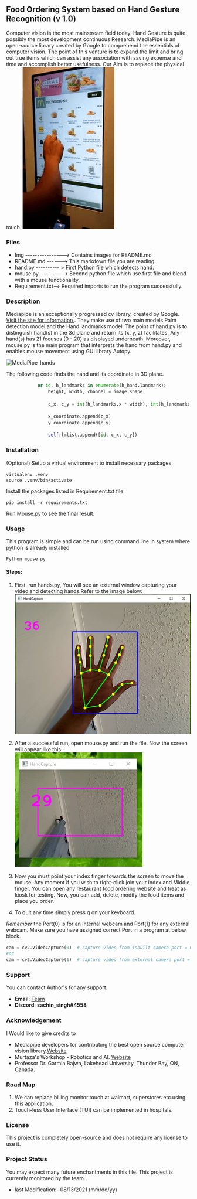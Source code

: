 ## Food Ordering System based on Hand Gesture Recognition (v 1.0)
Computer vision is the most mainstream field today. 
Hand Gesture is quite possibly the most development continuous 
Research. MediaPipe is an open-source library created by Google 
to comprehend the essentials of computer vision. 
The point of this venture is to expand the limit and bring 
out true items which can assist any association with saving 
expense and time and accomplish better usefulness. Our Aim is to replace the physical touch. 
![Food](Img/Kiosk.gif)

### Files
- Img ----------------> Contains images for README.md
- README.md ------> This markdown file you are reading.
- hand.py ---------- > First Python file which detects hand.
- mouse.py ---------> Second python file which use first file and blend with a mouse functionality.   
- Requirement.txt--> Required imports to run the program successfully.

### Description
Mediapipe is an exceptionally progressed cv library, created by Google.
[ Visit the site for information ](https://google.github.io/mediapipe/solutions/hands.html "Mediapipe Hands"). 
They make use of two main models Palm detection model and the Hand landmarks model. The point of hand.py is to distinguish hand(s) in the 3d plane and return its (x, y, z) facilitates. 
Any hand(s) has 21 focuses (0 - 20) as displayed underneath. 
Moreover, mouse.py is the main program that interprets 
the hand from hand.py and enables mouse movement using GUI library Autopy.

![MediaPipe_hands](https://google.github.io/mediapipe/images/mobile/hand_landmarks.png)

The following code finds the hand and its coordinate in 3D plane.
``` python
            or id, h_landmarks in enumerate(h_hand.landmark):
                height, width, channel = image.shape

                c_x, c_y = int(h_landmarks.x * width), int(h_landmarks.y * height)

                x_coordinate.append(c_x)
                y_coordinate.append(c_y)

                self.lmlist.append([id, c_x, c_y])
```
### Installation
(Optional) Setup a virtual environment to install necessary packages.
``` commandline
virtualenv .venv
source .venv/bin/activate
```
Install the packages listed in Requirement.txt file
```shell
pip install -r requirements.txt
```
Run Mouse.py to see the final result.

### Usage
This program is simple and can be run using command line in system where python is already installed
```shell
Python mouse.py
```
#### Steps:
1. First, run hands.py, You will see an external window capturing your video and detecting hands.Refer to the image below:
![Hand Image](Img/hand_model_1.JPG)
2. After a successful run, open mouse.py and run the file. 
   Now the screen will appear like this:- 
   ![ Mouse Gif](Img/mouse.gif)

3. Now you must point your index finger towards the screen to move the mouse. 
   Any moment if you wish to right-click join your Index and Middle finger. 
   You can open any restaurant food ordering website and treat as kiosk for testing.
   Now, you can add, delete, modify the food items and place you order. 

4. To quit any time simply press q on your keyboard.

_Remember_ the Port(0) is for an internal webcam and Port(1) for any external webcam. Make sure you have assigned
correct Port in a program at below block.
```python
cam = cv2.VideoCapture(0)  # capture video from inbuilt camera port = 0
#or
cam = cv2.VideoCapture(1)  # capture video from external camera port = 1
```
### Support
You can contact Author's for any support.
* __Email__: [Team](mailto:singhs171@lakeheadu.ca?subject=[GitHub]%20Source%20Han%20Sans)
* __Discord__: **sachin_singh#4558**
### Acknowledgement 
I Would like to give credits to 
* Mediapipe developers for contributing the best open source computer vision library.[Website](https://google.github.io/mediapipe/)
* Murtaza's Workshop - Robotics and AI. [Website](https://www.computervision.zone/courses/hand-tracking/
)
* Professor Dr. Garmia Bajwa, Lakehead University, Thunder Bay, ON, Canada.   
 ### Road Map
1. We can replace billing monitor touch at walmart, superstores etc.using this application.
2. Touch-less User Interface (TUI) can be implemented in hospitals.

### License
This project is completely open-source and does not require any license to use it.

### Project Status
You may expect many future enchantments in this file. This project is currently monitored by the team.
* last Modification:- 08/13/2021 (mm/dd/yy)